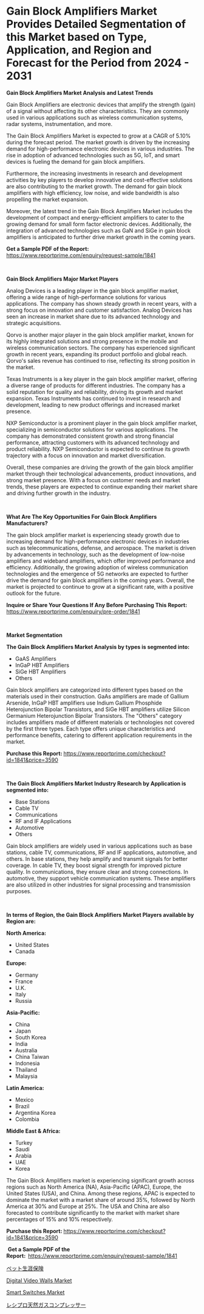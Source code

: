 <p><h1>Gain Block Amplifiers Market Provides Detailed Segmentation of this Market based on Type, Application, and Region and Forecast for the Period from 2024 - 2031</h1></p><p><strong>Gain Block Amplifiers Market Analysis and Latest Trends</strong></p>
<p><p>Gain Block Amplifiers are electronic devices that amplify the strength (gain) of a signal without affecting its other characteristics. They are commonly used in various applications such as wireless communication systems, radar systems, instrumentation, and more.</p><p>The Gain Block Amplifiers Market is expected to grow at a CAGR of 5.10% during the forecast period. The market growth is driven by the increasing demand for high-performance electronic devices in various industries. The rise in adoption of advanced technologies such as 5G, IoT, and smart devices is fueling the demand for gain block amplifiers.</p><p>Furthermore, the increasing investments in research and development activities by key players to develop innovative and cost-effective solutions are also contributing to the market growth. The demand for gain block amplifiers with high efficiency, low noise, and wide bandwidth is also propelling the market expansion.</p><p>Moreover, the latest trend in the Gain Block Amplifiers Market includes the development of compact and energy-efficient amplifiers to cater to the growing demand for small form factor electronic devices. Additionally, the integration of advanced technologies such as GaN and SiGe in gain block amplifiers is anticipated to further drive market growth in the coming years.</p></p>
<p><strong>Get a Sample PDF of the Report:&nbsp;</strong> <a href="https://www.reportprime.com/enquiry/request-sample/1841">https://www.reportprime.com/enquiry/request-sample/1841</a></p>
<p>&nbsp;</p>
<p><strong>Gain Block Amplifiers Major Market Players</strong></p>
<p><p>Analog Devices is a leading player in the gain block amplifier market, offering a wide range of high-performance solutions for various applications. The company has shown steady growth in recent years, with a strong focus on innovation and customer satisfaction. Analog Devices has seen an increase in market share due to its advanced technology and strategic acquisitions.</p><p>Qorvo is another major player in the gain block amplifier market, known for its highly integrated solutions and strong presence in the mobile and wireless communication sectors. The company has experienced significant growth in recent years, expanding its product portfolio and global reach. Qorvo's sales revenue has continued to rise, reflecting its strong position in the market.</p><p>Texas Instruments is a key player in the gain block amplifier market, offering a diverse range of products for different industries. The company has a solid reputation for quality and reliability, driving its growth and market expansion. Texas Instruments has continued to invest in research and development, leading to new product offerings and increased market presence.</p><p>NXP Semiconductor is a prominent player in the gain block amplifier market, specializing in semiconductor solutions for various applications. The company has demonstrated consistent growth and strong financial performance, attracting customers with its advanced technology and product reliability. NXP Semiconductor is expected to continue its growth trajectory with a focus on innovation and market diversification.</p><p>Overall, these companies are driving the growth of the gain block amplifier market through their technological advancements, product innovations, and strong market presence. With a focus on customer needs and market trends, these players are expected to continue expanding their market share and driving further growth in the industry.</p></p>
<p>&nbsp;</p>
<p><strong>What Are The Key Opportunities For Gain Block Amplifiers Manufacturers?</strong></p>
<p><p>The gain block amplifier market is experiencing steady growth due to increasing demand for high-performance electronic devices in industries such as telecommunications, defense, and aerospace. The market is driven by advancements in technology, such as the development of low-noise amplifiers and wideband amplifiers, which offer improved performance and efficiency. Additionally, the growing adoption of wireless communication technologies and the emergence of 5G networks are expected to further drive the demand for gain block amplifiers in the coming years. Overall, the market is projected to continue to grow at a significant rate, with a positive outlook for the future.</p></p>
<p><strong>Inquire or Share Your Questions If Any Before Purchasing This Report:</strong> <a href="https://www.reportprime.com/enquiry/pre-order/1841">https://www.reportprime.com/enquiry/pre-order/1841</a></p>
<p>&nbsp;</p>
<p><strong>Market Segmentation</strong></p>
<p><strong>The Gain Block Amplifiers Market Analysis by types is segmented into:</strong></p>
<p><ul><li>GaAS Amplifiers</li><li>InGaP HBT Amplifiers</li><li>SiGe HBT Amplifiers</li><li>Others</li></ul></p>
<p><p>Gain block amplifiers are categorized into different types based on the materials used in their construction. GaAs amplifiers are made of Gallium Arsenide, InGaP HBT amplifiers use Indium Gallium Phosphide Heterojunction Bipolar Transistors, and SiGe HBT amplifiers utilize Silicon Germanium Heterojunction Bipolar Transistors. The "Others" category includes amplifiers made of different materials or technologies not covered by the first three types. Each type offers unique characteristics and performance benefits, catering to different application requirements in the market.</p></p>
<p><strong>Purchase this Report:&nbsp;</strong><a href="https://www.reportprime.com/checkout?id=1841&price=3590">https://www.reportprime.com/checkout?id=1841&price=3590</a></p>
<p>&nbsp;</p>
<p><strong>The Gain Block Amplifiers Market Industry Research by Application is segmented into:</strong></p>
<p><ul><li>Base Stations</li><li>Cable TV</li><li>Communications</li><li>RF and IF Applications</li><li>Automotive</li><li>Others</li></ul></p>
<p><p>Gain block amplifiers are widely used in various applications such as base stations, cable TV, communications, RF and IF applications, automotive, and others. In base stations, they help amplify and transmit signals for better coverage. In cable TV, they boost signal strength for improved picture quality. In communications, they ensure clear and strong connections. In automotive, they support vehicle communication systems. These amplifiers are also utilized in other industries for signal processing and transmission purposes.</p></p>
<p>&nbsp;</p>
<p><strong>In terms of Region, the Gain Block Amplifiers Market Players available by Region are:</strong></p>
<p>
    <p> <strong> North America: </strong>
        <ul>
            <li>United States</li>
            <li>Canada</li>
        </ul>
        </p> 
    <p> <strong> Europe: </strong>
        <ul>
            <li>Germany</li>
            <li>France</li>
            <li>U.K.</li>
            <li>Italy</li>
            <li>Russia</li>
        </ul>
        </p> 
    <p> <strong> Asia-Pacific: </strong>
        <ul>
            <li>China</li>
            <li>Japan</li>
            <li>South Korea</li>
            <li>India</li>
            <li>Australia</li>
            <li>China Taiwan</li>
            <li>Indonesia</li>
            <li>Thailand</li>
            <li>Malaysia</li>
        </ul>
        </p> 
    <p> <strong> Latin America: </strong>
        <ul>
            <li>Mexico</li>
            <li>Brazil</li>
            <li>Argentina Korea</li>
            <li>Colombia</li>
        </ul>
        </p> 
    <p> <strong> Middle East & Africa: </strong>
        <ul>
            <li>Turkey</li>
            <li>Saudi</li>
            <li>Arabia</li>
            <li>UAE</li>
            <li>Korea</li>
        </ul>
    </p>
    </p>
<p><p>The Gain Block Amplifiers market is experiencing significant growth across regions such as North America (NA), Asia-Pacific (APAC), Europe, the United States (USA), and China. Among these regions, APAC is expected to dominate the market with a market share of around 35%, followed by North America at 30% and Europe at 25%. The USA and China are also forecasted to contribute significantly to the market with market share percentages of 15% and 10% respectively.</p></p>
<p><strong>Purchase this Report: </strong><a href="https://www.reportprime.com/checkout?id=1841&price=3590">https://www.reportprime.com/checkout?id=1841&price=3590</a></p>
<p>&nbsp;<strong>Get a Sample PDF of the Report:&nbsp;&nbsp;</strong><a href="https://www.reportprime.com/enquiry/request-sample/1841">https://www.reportprime.com/enquiry/request-sample/1841</a></p>
<p><strong></strong></p>
<p><p><a href="https://github.com/KaydenJohns1964/Market-Research-Report-List-1/blob/main/657199010485.md">ペット生涯保険</a></p><p><a href="https://github.com/abdelrhmankishk22/Market-Research-Report-List-3/blob/main/digital-video-walls-market.md">Digital Video Walls Market</a></p><p><a href="https://github.com/ChiragRp1/Market-Research-Report-List-3/blob/main/smart-switches-market.md">Smart Switches Market</a></p><p><a href="https://github.com/marbadji/Market-Research-Report-List-1/blob/main/360866910484.md">レシプロ天然ガスコンプレッサー</a></p></p>